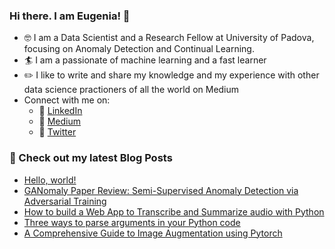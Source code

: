 ### Hi there. I am Eugenia! 👋

* :nerd_face: I am a Data Scientist and a Research Fellow at University of Padova, focusing on Anomaly Detection and Continual Learning.
* :surfer: I am a passionate of machine learning and a fast learner
* :pencil2: I like to write and share my knowledge and my experience with other data science practioners of all the world on Medium
* Connect with me on:
   * :handbag: [LinkedIn](https://www.linkedin.com/in/eugenia-anello/)
   * :blue_book: [Medium](https://medium.com/@eugenia-anello)
   * :gem: [Twitter](https://twitter.com/AnelloEugenia)

### :dart: Check out my latest Blog Posts

* <a href="http://example.com/" target="_blank">Hello, world!</a>
* [GANomaly Paper Review: Semi-Supervised Anomaly Detection via Adversarial Training](https://towardsdatascience.com/ganomaly-paper-review-semi-supervised-anomaly-detection-via-adversarial-training-a6f7a64a265f)
* [How to build a Web App to Transcribe and Summarize audio with Python](https://towardsdatascience.com/how-to-build-a-web-app-to-transcribe-and-summarize-audio-with-python-dc719cb9e1f5?sk=96f349f866419fe55cd6a1496e740069)
* [Three ways to parse arguments in your Python code](https://towardsdatascience.com/three-ways-to-parse-arguments-in-your-python-code-aba092e8ad73?sk=190d2dfa79c4903959ea8946039d9aa5)
* [A Comprehensive Guide to Image Augmentation using Pytorch](https://towardsdatascience.com/a-comprehensive-guide-to-image-augmentation-using-pytorch-fb162f2444be?sk=cc387c596e7ecc8d6b78c2e86e845f34)
